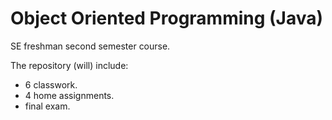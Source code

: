 # Object Oriented Programming (Java)
SE freshman second semester course.

The repository (will) include:

* 6 classwork.
* 4 home assignments.
* final exam.
